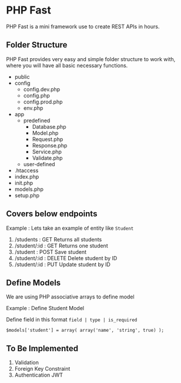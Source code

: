 # PHP Fast
PHP Fast is a mini framework use to create REST APIs in hours.



## Folder Structure
PHP Fast provides very easy and simple folder structure to work with, where you will have all basic necessary functions.

- public
- config
  - config.dev.php
  - config.php
  - config.prod.php
  - env.php
- app
  - predefined
    - Database.php
    - Model.php
    - Request.php
    - Response.php
    - Service.php
    - Validate.php
  - user-defined
- .htaccess
- index.php
- init.php
- models.php
- setup.php               



## Covers below endpoints

Example : Lets take an example of entity like `Student`

1. /students        : GET       Returns all students
2. /student/:id     : GET       Returns one student
3. /student         : POST      Save student
4. /student/:id     : DELETE    Delete student by ID
5. /student/:id     : PUT       Update student by ID



## Define Models
We are using PHP associative arrays to define model

Example : Define Student Model

Define field in this format
`field | type | is_required`

`$models['student'] = array(
  array('name', 'string', true)
);`



## To Be Implemented
1. Validation
2. Foreign Key Constraint
3. Authentication JWT


